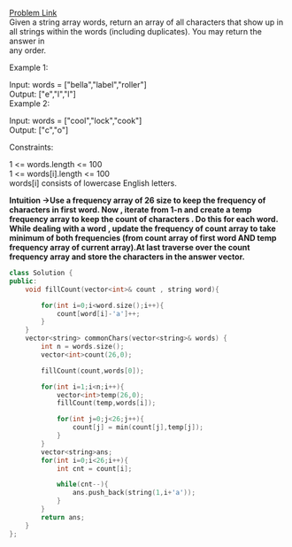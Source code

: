 [Problem Link](https://leetcode.com/problems/find-common-characters/description/?envType=daily-question&envId=2024-06-05)<br>
Given a string array words, return an array of all characters that show up in all strings within the words (including duplicates). You may return the answer in \
any order.  <br>

Example 1:<br>


Input: words = ["bella","label","roller"]<br>
Output: ["e","l","l"]<br>
Example 2:<br>

Input: words = ["cool","lock","cook"]<br>
Output: ["c","o"]<br>
 

Constraints:<br>

1 <= words.length <= 100<br>
1 <= words[i].length <= 100<br>
words[i] consists of lowercase English letters.<br>

__Intuition ->Use a frequency array of 26 size to keep the frequency of characters in first word. Now , iterate from 1-n and create a temp frequency array to keep the count of characters . Do this for each word. While dealing with a word , update the frequency of count array to take minimum of both frequencies (from count array of first word AND temp frequency array of current array).At last traverse over the count frequency array and store the characters in the answer vector.__

```C++
class Solution {
public:
    void fillCount(vector<int>& count , string word){

        for(int i=0;i<word.size();i++){
            count[word[i]-'a']++;
        }
    }
    vector<string> commonChars(vector<string>& words) {
        int n = words.size();
        vector<int>count(26,0);

        fillCount(count,words[0]);

        for(int i=1;i<n;i++){
            vector<int>temp(26,0);
            fillCount(temp,words[i]);

            for(int j=0;j<26;j++){
                count[j] = min(count[j],temp[j]);
            }
        }
        vector<string>ans;
        for(int i=0;i<26;i++){
            int cnt = count[i];

            while(cnt--){
                ans.push_back(string(1,i+'a'));
            }
        }
        return ans;
    }
};
```

